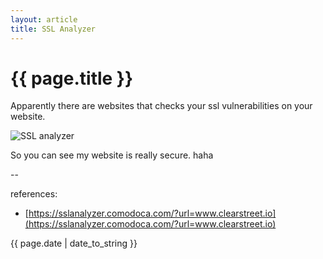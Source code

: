 ```yaml
---
layout: article
title: SSL Analyzer
---
```

# {{ page.title }}

Apparently there are websites that checks your ssl vulnerabilities on your website.

![SSL analyzer](http://i.stack.imgur.com/PWkcI.png)

So you can see my website is really secure. haha

--

references:

* [https://sslanalyzer.comodoca.com/?url=www.clearstreet.io](https://sslanalyzer.comodoca.com/?url=www.clearstreet.io)

{{ page.date | date_to_string }}
